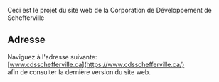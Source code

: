 Ceci est le projet du site web de la Corporation de Développement de Schefferville

## Adresse

Naviguez à l'adresse suivante:  
[www.cdsschefferville.ca](https://www.cdsschefferville.ca/)  
afin de consulter la dernière version du site web.